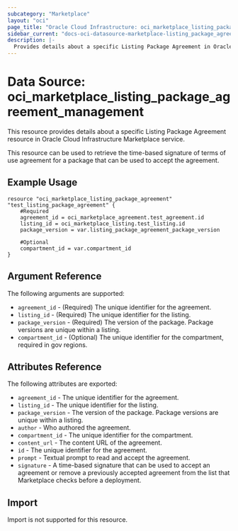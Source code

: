 ```yaml
---
subcategory: "Marketplace"
layout: "oci"
page_title: "Oracle Cloud Infrastructure: oci_marketplace_listing_package_agreement"
sidebar_current: "docs-oci-datasource-marketplace-listing_package_agreement"
description: |-
  Provides details about a specific Listing Package Agreement in Oracle Cloud Infrastructure Marketplace service
---
```


# Data Source: oci_marketplace_listing_package_agreement_management
This resource provides details about a specific Listing Package Agreement resource in Oracle Cloud Infrastructure Marketplace service.

This resource can be used to retrieve the time-based signature of terms of use agreement for a package that can be used to
accept the agreement.


## Example Usage

```hcl
resource "oci_marketplace_listing_package_agreement" "test_listing_package_agreement" {
	#Required
	agreement_id = oci_marketplace_agreement.test_agreement.id
	listing_id = oci_marketplace_listing.test_listing.id
	package_version = var.listing_package_agreement_package_version

	#Optional
	compartment_id = var.compartment_id
}
```

## Argument Reference

The following arguments are supported:

* `agreement_id` - (Required) The unique identifier for the agreement.
* `listing_id` - (Required) The unique identifier for the listing.
* `package_version` - (Required) The version of the package. Package versions are unique within a listing.
* `compartment_id` - (Optional) The unique identifier for the compartment, required in gov regions.

## Attributes Reference

The following attributes are exported:

* `agreement_id` - The unique identifier for the agreement.
* `listing_id` - The unique identifier for the listing.
* `package_version` - The version of the package. Package versions are unique within a listing.
* `author` - Who authored the agreement.
* `compartment_id` - The unique identifier for the compartment.
* `content_url` - The content URL of the agreement.
* `id` - The unique identifier for the agreement.
* `prompt` - Textual prompt to read and accept the agreement.
* `signature` - A time-based signature that can be used to accept an agreement or remove a previously accepted agreement from the list that Marketplace checks before a deployment. 

## Import

Import is not supported for this resource.
